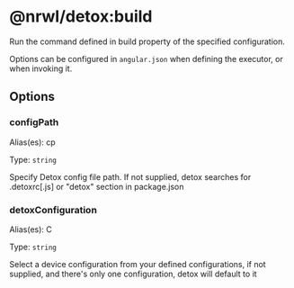 # @nrwl/detox:build

Run the command defined in build property of the specified configuration.

Options can be configured in `angular.json` when defining the executor, or when invoking it.

## Options

### configPath

Alias(es): cp

Type: `string`

Specify Detox config file path. If not supplied, detox searches for .detoxrc[.js] or "detox" section in package.json

### detoxConfiguration

Alias(es): C

Type: `string`

Select a device configuration from your defined configurations, if not supplied, and there's only one configuration, detox will default to it
